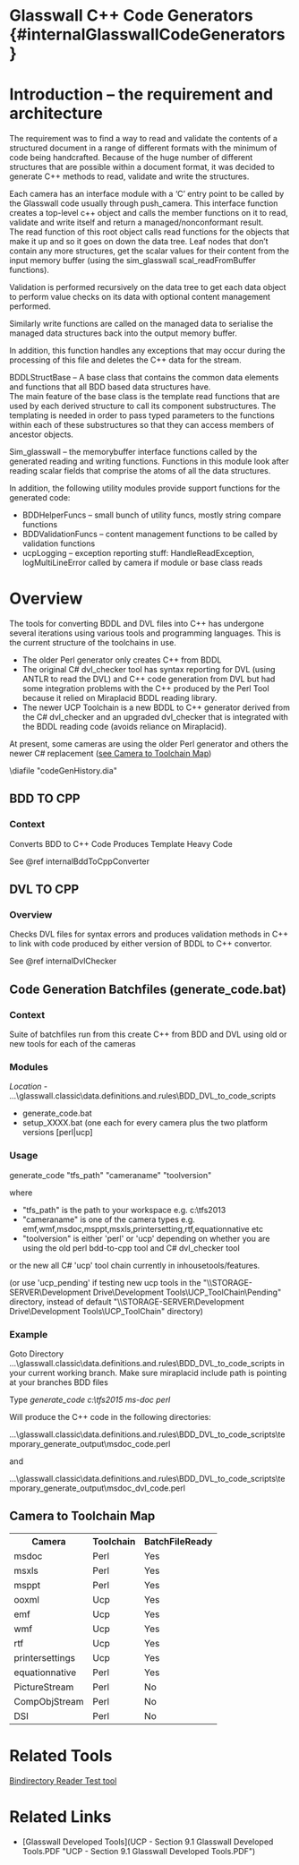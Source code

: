 Glasswall C++ Code Generators {#internalGlasswallCodeGenerators}
=======================


# Introduction – the requirement and architecture

The requirement was to find a way to read and validate the contents of a structured document  in a range of different formats with the minimum of code being handcrafted.  Because of the huge number of different structures that are possible within a document format, it was decided to generate C++ methods to read, validate and write the structures.

Each camera has an interface module with a ‘C’ entry point to be called by the Glasswall code usually through push_camera.  This interface function creates a top-level c++ object and calls the member functions on it to read, validate and write itself and return a managed/nonconformant result.  
The read function of this root object calls read functions for the objects that make it up and so it goes on down the data tree.  Leaf nodes that don’t contain any more structures, get the scalar values for their content from the input memory buffer (using the sim_glasswall scal_readFromBuffer functions).

Validation is performed recursively on the data tree to get each data object to perform value checks on its data with optional content management performed.

Similarly write functions are called on the managed data to serialise the managed data structures back into the output memory buffer.

In addition, this function handles any exceptions that may occur during the processing of this file and deletes the C++ data for the stream.

BDDLStructBase – A base class that contains the common data elements and functions that all BDD based data structures have.  
The main feature of the base class is the template read functions that are used by each derived structure to call its component substructures.  The templating is needed in order to pass typed parameters to the functions within each of these substructures so that they can access members of ancestor objects.

Sim_glasswall – the memorybuffer interface functions called by the generated reading and writing functions.  Functions in this module look after reading scalar fields that comprise the atoms of all the data structures.

In addition, the following utility modules provide support functions for the generated code:

* BDDHelperFuncs – small bunch of utility funcs, mostly string compare functions 
* BDDValidationFuncs – content management functions to be called by validation functions
* ucpLogging – exception reporting stuff: HandleReadException, logMultiLineError called by camera if module or base class reads




# Overview 
The tools for converting BDDL and DVL files into C++ has undergone several iterations using various tools and programming languages.
This is the current structure of the toolchains in use.

* The older Perl generator only creates C++ from BDDL
* The original C# dvl_checker tool has syntax reporting for DVL (using ANTLR to read the DVL) and C++ code generation from DVL but had some integration problems with the C++ produced by the Perl Tool because it relied on Miraplacid BDDL reading library. 
* The newer UCP Toolchain is a new BDDL to C++ generator derived from the C# dvl_checker and an upgraded dvl_checker that is integrated with the BDDL reading code (avoids reliance on Miraplacid).   
 
 
At present, some cameras are using the older Perl generator and others the newer C# replacement ([see Camera to Toolchain Map](#camera-to-toolchain-map))


\diafile "codeGenHistory.dia"


## BDD TO CPP

### Context

Converts BDD to C++ Code Produces Template Heavy Code

See  @ref internalBddToCppConverter




## DVL TO CPP

###  Overview 

Checks DVL files for syntax errors and produces validation methods in C++ to link with code produced by either version of BDDL to C++ convertor.

See @ref internalDvlChecker



## Code Generation Batchfiles (generate_code.bat) 

### Context
Suite of batchfiles run from this create C++ from BDD and DVL using old or new tools for each of the cameras


###  Modules

*Location* - ...\\glasswall.classic\\data.definitions.and.rules\\BDD_DVL_to_code_scripts

* generate_code.bat
* setup_XXXX.bat (one each for every camera plus the two platform versions [perl|ucp]



###  Usage
generate_code  "tfs_path" "cameraname" "toolversion"

where

* "tfs_path" is the path to your workspace e.g.  c:\\tfs2013
* "cameraname" is one of the camera types e.g. emf,wmf,msdoc,msppt,msxls,printersetting,rtf,equationnative   etc
* "toolversion" is either 'perl' or 'ucp' depending on whether you are using the old perl bdd-to-cpp tool and C# dvl_checker tool

or the new all C# 'ucp' tool chain currently in inhousetools/features.

(or use 'ucp_pending' if testing new ucp tools in the "\\\\STORAGE-SERVER\\Development Drive\\Development Tools\\UCP_ToolChain\\Pending" directory,
instead of default "\\\\STORAGE-SERVER\\Development Drive\\Development Tools\\UCP_ToolChain" directory)

### Example

Goto Directory ...\\glasswall.classic\\data.definitions.and.rules\\BDD_DVL_to_code_scripts in your current working branch.
Make sure miraplacid include path is pointing at your branches BDD files

Type *generate_code  c:\\tfs2015 ms-doc perl*

Will produce the C++ code in the following directories:

 ...\\glasswall.classic\\data.definitions.and.rules\\BDD_DVL_to_code_scripts\\temporary_generate_output\\msdoc_code.perl

and

 ...\\glasswall.classic\\data.definitions.and.rules\\BDD_DVL_to_code_scripts\\temporary_generate_output\\msdoc_dvl_code.perl



<a name="camera-to-toolchain-map"></a>
## Camera to Toolchain Map

<table>
<tr><th> Camera </th><th> Toolchain </th><th> BatchFileReady </th></tr>
<tr><td> msdoc </td><td> Perl </td><td> Yes </td></tr>
<tr><td> msxls </td><td> Perl </td><td> Yes </td></tr>
<tr><td> msppt </td><td> Perl </td><td> Yes </td></tr>
<tr><td> ooxml </td><td> Ucp </td><td> Yes </td></tr>
<tr><td> emf </td><td> Ucp </td><td> Yes </td></tr>
<tr><td> wmf </td><td> Ucp </td><td> Yes </td></tr>
<tr><td> rtf </td><td> Ucp </td><td> Yes </td></tr>
<tr><td> printersettings </td><td> Ucp </td><td> Yes </td></tr>
<tr><td> equationnative </td><td> Perl </td><td> Yes </td></tr>
<tr><td> PictureStream </td><td> Perl </td><td> No </td></tr>
<tr><td> CompObjStream </td><td> Perl </td><td> No </td></tr>
<tr><td> DSI </td><td> Perl </td><td> No </td></tr>


</table>

# Related Tools

[Bindirectory Reader Test tool](BinDirectoryReader.pdf "BinDirectoryReader.pdf")

# Related Links
- [Glasswall Developed Tools](UCP - Section 9.1 Glasswall Developed Tools.PDF "UCP - Section 9.1 Glasswall Developed Tools.PDF")









